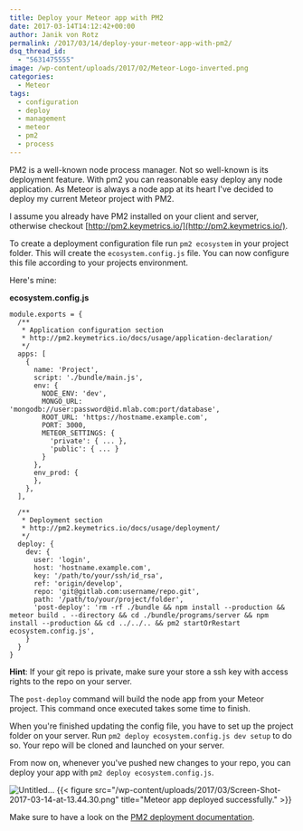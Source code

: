 ```yaml
---
title: Deploy your Meteor app with PM2
date: 2017-03-14T14:12:42+00:00
author: Janik von Rotz
permalink: /2017/03/14/deploy-your-meteor-app-with-pm2/
dsq_thread_id:
  - "5631475555"
image: /wp-content/uploads/2017/02/Meteor-Logo-inverted.png
categories:
  - Meteor
tags:
  - configuration
  - deploy
  - management
  - meteor
  - pm2
  - process
---
```

PM2 is a well-known node process manager. Not so well-known is its deployment feature. With pm2 you can reasonable easy deploy any node application. As Meteor is always a node app at its heart I've decided to deploy my current Meteor project with PM2.
<!--more-->
I assume you already have PM2 installed on your client and server, otherwise checkout [http://pm2.keymetrics.io/](http://pm2.keymetrics.io/).

To create a deployment configuration file run `pm2 ecosystem` in your project folder. This will create the `ecosystem.config.js` file. You can now configure this file according to your projects environment.

Here's mine:

**ecosystem.config.js**

```
module.exports = {
  /**
   * Application configuration section
   * http://pm2.keymetrics.io/docs/usage/application-declaration/
   */
  apps: [
    {
      name: 'Project',
      script: './bundle/main.js',
      env: {
        NODE_ENV: 'dev',
        MONGO_URL: 'mongodb://user:password@id.mlab.com:port/database',
        ROOT_URL: 'https://hostname.example.com',
        PORT: 3000,
        METEOR_SETTINGS: {
          'private': { ... },
          'public': { ... }
        }
      },
      env_prod: {
      },
    },
  ],

  /**
   * Deployment section
   * http://pm2.keymetrics.io/docs/usage/deployment/
   */
  deploy: {
    dev: {
      user: 'login',
      host: 'hostname.example.com',
      key: '/path/to/your/ssh/id_rsa',
      ref: 'origin/develop',
      repo: 'git@gitlab.com:username/repo.git',
      path: '/path/to/your/project/folder',
      'post-deploy': 'rm -rf ./bundle && npm install --production && meteor build . --directory && cd ./bundle/programs/server && npm install --production && cd ../../.. && pm2 startOrRestart ecosystem.config.js',
    }
  }
}
```

**Hint**: If your git repo is private, make sure your store a ssh key with access rights to the repo on your server.

The `post-deploy` command will build the node app from your Meteor project. This command once executed takes some time to finish.

When you're finished updating the config file, you have to set up the project folder on your server.
Run `pm2 deploy ecosystem.config.js dev setup` to do so. Your repo will be cloned and launched on your server.

From now on, whenever you've pushed new changes to your repo, you can deploy your app with `pm2 deploy ecosystem.config.js`.

![Untitled](/wp-content/uploads/2017/03/Screen-Shot-2017-03-14-at-13.44.04.png)...
{{< figure src="/wp-content/uploads/2017/03/Screen-Shot-2017-03-14-at-13.44.30.png" title="Meteor app deployed successfully." >}}

Make sure to have a look on the [PM2 deployment documentation](http://pm2.keymetrics.io/docs/usage/deployment/). 


